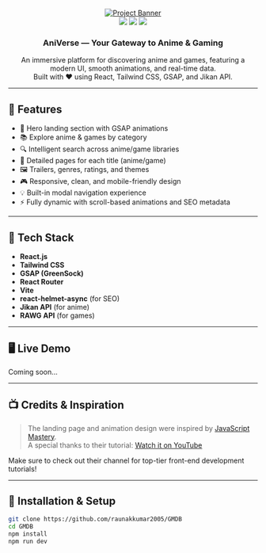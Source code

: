 <div align="center">
  <br />
  <a href="https://youtu.be/zA9r5zTllx4" target="_blank">
    <img src="https://github.com/user-attachments/assets/ab600f24-f4d9-4cef-8f1e-3fd9194afb30" alt="Project Banner">
  </a>
  <br />

  <div>
    <img src="https://img.shields.io/badge/-React_JS-black?style=for-the-badge&logo=react&color=61DAFB" />
    <img src="https://img.shields.io/badge/-GSAP-black?style=for-the-badge&logo=greensock&color=88CE02" />
    <img src="https://img.shields.io/badge/-Tailwind_CSS-black?style=for-the-badge&logo=tailwindcss&color=06B6D4" />
  </div>

  <h3 align="center">AniVerse — Your Gateway to Anime & Gaming</h3>

  <p align="center">
    An immersive platform for discovering anime and games, featuring a modern UI, smooth animations, and real-time data.
    <br />
    Built with ❤️ using React, Tailwind CSS, GSAP, and Jikan API.
  </p>
</div>

---

## 🌟 Features

- 🎥 Hero landing section with GSAP animations
- 📚 Explore anime & games by category
- 🔍 Intelligent search across anime/game libraries
- 📄 Detailed pages for each title (anime/game)
- 🖼️ Trailers, genres, ratings, and themes
- 🎮 Responsive, clean, and mobile-friendly design
- 💡 Built-in modal navigation experience
- ⚡ Fully dynamic with scroll-based animations and SEO metadata

---

## 🚀 Tech Stack

- **React.js**
- **Tailwind CSS**
- **GSAP (GreenSock)**
- **React Router**
- **Vite**
- **react-helmet-async** (for SEO)
- **Jikan API** (for anime)
- **RAWG API** (for games)

---

## 🖥️ Live Demo

Coming soon...

---

## 📺 Credits & Inspiration

> The landing page and animation design were inspired by [JavaScript Mastery](https://www.youtube.com/@javascriptmastery/videos).  
> A special thanks to their tutorial: [Watch it on YouTube](https://youtu.be/zA9r5zTllx4)

Make sure to check out their channel for top-tier front-end development tutorials!

---

## 📂 Installation & Setup

```bash
git clone https://github.com/raunakkumar2005/GMDB
cd GMDB
npm install
npm run dev
